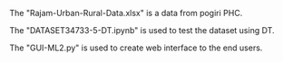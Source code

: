 The "Rajam-Urban-Rural-Data.xlsx" is a data from pogiri PHC.


The "DATASET34733-5-DT.ipynb" is used to test the dataset using DT.


The "GUI-ML2.py" is used to create web interface to the end users.
